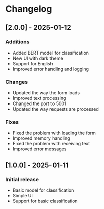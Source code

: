 # Changelog

## [2.0.0] - 2025-01-12

### Additions
- Added BERT model for classification
- New UI with dark theme
- Support for English
- Improved error handling and logging

### Changes
- Updated the way the form loads
- Improved text processing
- Changed the port to 5001
- Updated the way requests are processed

### Fixes
- Fixed the problem with loading the form
- Improved memory handling
- Fixed the problem with receiving text
- Improved error messages

## [1.0.0] - 2025-01-11

### Initial release
- Basic model for classification
- Simple UI
- Support for basic classification